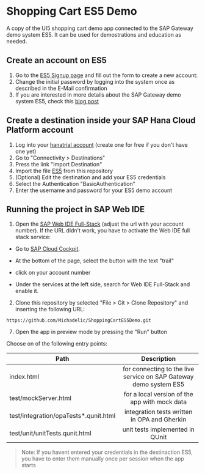 # Shopping Cart ES5 Demo
A copy of the UI5 shopping cart demo app connected to the SAP Gateway demo system ES5.
It can be used for demostrations and education as needed.

## Create an account on ES5

1. Go to the [ES5 Signup page](https://gatewaytestdd27584c4.us2.hana.ondemand.com/SUPSignForms/) and fill out the form to create a new account:
2. Change the initial password by logging into the system once as described in the E-Mail confirmation
3. If you are interested in more details about the SAP Gateway demo system ES5, check this [blog post](https://blogs.sap.com/2017/12/05/new-sap-gateway-demo-system-available/)

## Create a destination inside your SAP Hana Cloud Platform account

1. Log into your [hanatrial account](https://account.hanatrial.ondemand.com/) (create one for free if you don't have one yet)
2. Go to "Connectivity > Destinations"
3. Press the link "Import Destination"
4. Import the file [ES5](./ES5) from this repository
5. (Optional) Edit the destination and add your ES5 credentials
  1. Select the Authentication "BasicAuthentication"
  2. Enter the username and password for your ES5 demo account

## Running the project in SAP Web IDE

1. Open the [SAP Web IDE Full-Stack](https://webidecp-<youraccountname>trial.dispatcher.hanatrial.ondemand.com/) (adjust the url with your account number). If the URL didn't work, you have to activate the Web IDE full stack service:

  * Go to [SAP Cloud Cockpit](https://account.hanatrial.ondemand.com/cockpit#/home/overview).

  * At the bottom of the page, select the button with the text "trail"

  * click on your account number

  * Under the services at the left side, search for Web IDE Full-Stack and enable it.

2. Clone this repository by selected "File > Git > Clone Repository" and inserting the following URL:
```
https://github.com/Michadelic/ShoppingCartES5Demo.git
```


7. Open the app in preview mode by pressing the "Run" button

Choose on of the following entry points:

| Path | Description |
| ------------- |:-------------:|
| index.html  | for connecting to the live service on SAP Gateway demo system ES5 |
| test/mockServer.html | for a local version of the app with mock data|
| test/integration/opaTests*.qunit.html | integration tests written in OPA and Gherkin |
| test/unit/unitTests.qunit.html | unit tests implemented in QUnit |

> Note: If you havent entered your credentials in the destinaction ES5, you have to enter them manually once per session when the app starts